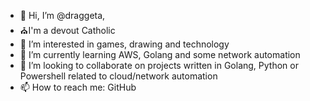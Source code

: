 - 👋 Hi, I’m @draggeta, 
- ⛪I'm a devout Catholic
- 👀 I’m interested in games, drawing and technology
- 🌱 I’m currently learning AWS, Golang and some network automation
- 💞️ I’m looking to collaborate on projects written in Golang, Python or Powershell related to cloud/network automation
- 📫 How to reach me: GitHub

<!---
draggeta/draggeta is a ✨ special ✨ repository because its `README.md` (this file) appears on your GitHub profile.
You can click the Preview link to take a look at your changes.
--->
